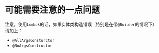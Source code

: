 # 可能需要注意的一点问题

注意，使用`Lombok`的话，如果实体类构造错误（特别是在带`@Builder`的情况下）请加上：

- `@AllArgsConsturctor`
- `@NoArgsConstructor`
